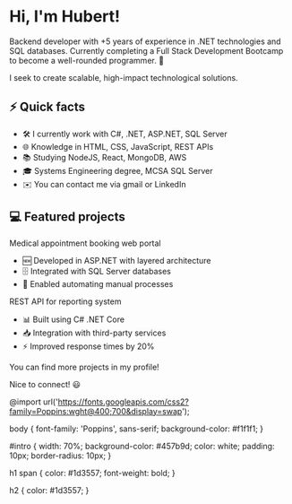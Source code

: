 <!DOCTYPE html>
<html lang="en">
<head>
  <meta charset="UTF-8">

  <link rel="stylesheet" href="styles.css">

  <title>Hi, I'm Hubert! 👋</title>

</head>
<body>

  <h1>Hi, I'm <span>Hubert</span>!</h1>

  <p id="intro">Backend developer with +5 years of experience in .NET technologies and SQL databases. Currently completing a Full Stack Development Bootcamp to become a well-rounded programmer. 🚀</p>

  <p>I seek to create scalable, high-impact technological solutions.</p>

  <h2>⚡️ Quick facts</h2>

  <ul>
    <li>🛠️ I currently work with C#, .NET, ASP.NET, SQL Server</li>
    <li>🌐 Knowledge in HTML, CSS, JavaScript, REST APIs</li> 
    <li>📚 Studying NodeJS, React, MongoDB, AWS</li>
    <li>🎓 Systems Engineering degree, MCSA SQL Server</li>
    <li>✉️ You can contact me via gmail or LinkedIn</li>
  </ul>
  
  <h2>💻 Featured projects</h2>

  <p>Medical appointment booking web portal</p>
  <ul>
    <li>🆕 Developed in ASP.NET with layered architecture</li>
    <li>🗄️ Integrated with SQL Server databases</li>
    <li>🔄 Enabled automating manual processes</li>
  </ul>

  <p>REST API for reporting system</p>
  <ul>
    <li>📊 Built using C# .NET Core</li>
    <li>📥 Integration with third-party services</li>
    <li>⚡️ Improved response times by 20%</li>
  </ul>

  <p>You can find more projects in my profile!</p>

  <p>Nice to connect! 😃</p>

</body>
</html>


@import url('https://fonts.googleapis.com/css2?family=Poppins:wght@400;700&display=swap');

body {
  font-family: 'Poppins', sans-serif;
  background-color: #f1f1f1;
}

#intro {
  width: 70%;
  background-color: #457b9d;
  color: white;
  padding: 10px;
  border-radius: 10px;
}

h1 span {
  color: #1d3557;
  font-weight: bold;
}

h2 {
  color: #1d3557;
}
